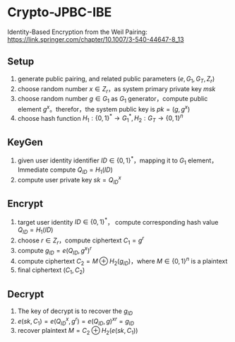 # Crypto-JPBC-IBE
Identity-Based Encryption from the Weil Pairing: https://link.springer.com/chapter/10.1007/3-540-44647-8_13
## Setup

1. generate public pairing, and related public parameters $(e,G_1,G_T,Z_r)$
2. choose random number $x\in Z_r$，as system primary private key $msk$
3. choose random number $g \in G_1$ as $G_1$ generator，compute public element $g^x$。therefor，the system public key is $pk = (g,g^x)$
4. choose hash function $H_1:{\{0,1\}}^* \rightarrow G_1^*, H_2:G_T \rightarrow \{0,1\}^n$
## KeyGen

1. given user identity identifier  $ID\in\{0,1\}^*$，mapping it to $G_1$ element，Immediate compute $Q_{ID} = H_1(ID)$
2. compute user private key $sk = Q_{ID}^x$
## Encrypt

1. target user identity $ID\in \{0,1\}^*$， compute corresponding hash value $Q_{ID} = H_1(ID)$
2. choose $r \in Z_r$，compute ciphertext $C_1 = g^r$
3. compute $g_{ID} = e(Q_{ID},g^x)^r$
4. compute ciphertext $C_2 = M \oplus H_2(g_{ID})$，where $M\in \{0,1\}^n$ is a plaintext
5. final ciphertext $(C_1,C_2)$
## Decrypt

1. The key of decrypt is to recover the $g_{ID}$
2. $e(sk,C_1) = e(Q_{ID}^x,g^r) = e(Q_{ID},g)^{xr} = g_{ID}$
3. recover plaintext $M = C_2 \oplus H_2(e(sk,C_1))$
